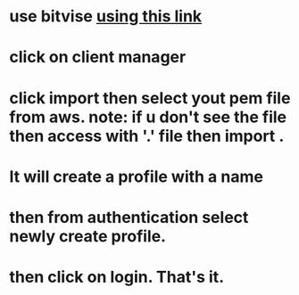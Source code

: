 # use bitvise <a href="https://www.bitvise.com/download-area"> using this link </a>
# click on client manager 
# click import then select yout pem file from aws. note: if u don't see the file then access with '.' file then import .
# It will create a profile with a name 
# then from authentication select newly create profile.
# then click on login. That's it.

